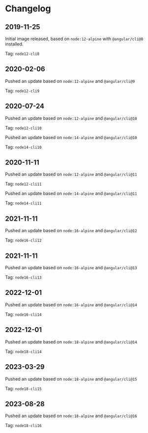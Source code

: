 # Changelog

## 2019-11-25

Initial image released, based on `node:12-alpine` with `@angular/cli@8` installed.

Tag: `node12-cli8`

## 2020-02-06

Pushed an update based on `node:12-alpine` and `@angular/cli@9`

Tag: `node12-cli9`

## 2020-07-24

Pushed an update based on `node:12-alpine` and `@angular/cli@10`

Tag: `node12-cli10`

Pushed an update based on `node:14-alpine` and `@angular/cli@10`

Tag: `node14-cli10`

## 2020-11-11

Pushed an update based on `node:12-alpine` and `@angular/cli@11`

Tag: `node12-cli11`

Pushed an update based on `node:14-alpine` and `@angular/cli@11`

Tag: `node14-cli11`

## 2021-11-11

Pushed an update based on `node:16-alpine` and `@angular/cli@12`

Tag: `node16-cli12`

## 2021-11-11

Pushed an update based on `node:16-alpine` and `@angular/cli@13`

Tag: `node16-cli13`

## 2022-12-01

Pushed an update based on `node:16-alpine` and `@angular/cli@14`

Tag: `node16-cli14`

## 2022-12-01

Pushed an update based on `node:18-alpine` and `@angular/cli@14`

Tag: `node18-cli14`

## 2023-03-29

Pushed an update based on `node:18-alpine` and `@angular/cli@15`

Tag: `node18-cli15`

## 2023-08-28

Pushed an update based on `node:18-alpine` and `@angular/cli@16`

Tag: `node18-cli16`
